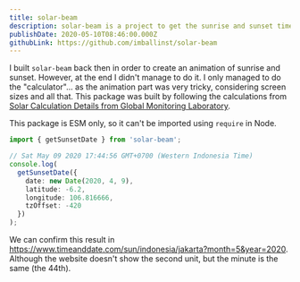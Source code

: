 ```yaml
---
title: solar-beam
description: solar-beam is a project to get the sunrise and sunset time given latitude and longitude.
publishDate: 2020-05-10T08:46:00.000Z
githubLink: https://github.com/imballinst/solar-beam
---
```


I built `solar-beam` back then in order to create an animation of sunrise and sunset. However, at the end I didn't manage to do it. I only managed to do the "calculator"... as the animation part was very tricky, considering screen sizes and all that. This package was built by following the calculations from [Solar Calculation Details from Global Monitoring Laboratory](https://gml.noaa.gov/grad/solcalc/calcdetails.html).

This package is ESM only, so it can't be imported using `require` in Node.

```ts
import { getSunsetDate } from 'solar-beam';

// Sat May 09 2020 17:44:56 GMT+0700 (Western Indonesia Time)
console.log(
  getSunsetDate({
    date: new Date(2020, 4, 9),
    latitude: -6.2,
    longitude: 106.816666,
    tzOffset: -420
  })
);
```

We can confirm this result in https://www.timeanddate.com/sun/indonesia/jakarta?month=5&year=2020. Although the website doesn't show the second unit, but the minute is the same (the 44th).
